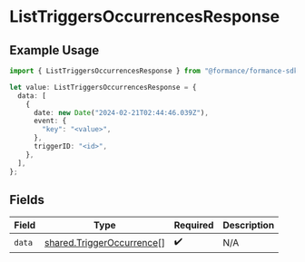 # ListTriggersOccurrencesResponse

## Example Usage

```typescript
import { ListTriggersOccurrencesResponse } from "@formance/formance-sdk/sdk/models/shared";

let value: ListTriggersOccurrencesResponse = {
  data: [
    {
      date: new Date("2024-02-21T02:44:46.039Z"),
      event: {
        "key": "<value>",
      },
      triggerID: "<id>",
    },
  ],
};
```

## Fields

| Field                                                                         | Type                                                                          | Required                                                                      | Description                                                                   |
| ----------------------------------------------------------------------------- | ----------------------------------------------------------------------------- | ----------------------------------------------------------------------------- | ----------------------------------------------------------------------------- |
| `data`                                                                        | [shared.TriggerOccurrence](../../../sdk/models/shared/triggeroccurrence.md)[] | :heavy_check_mark:                                                            | N/A                                                                           |